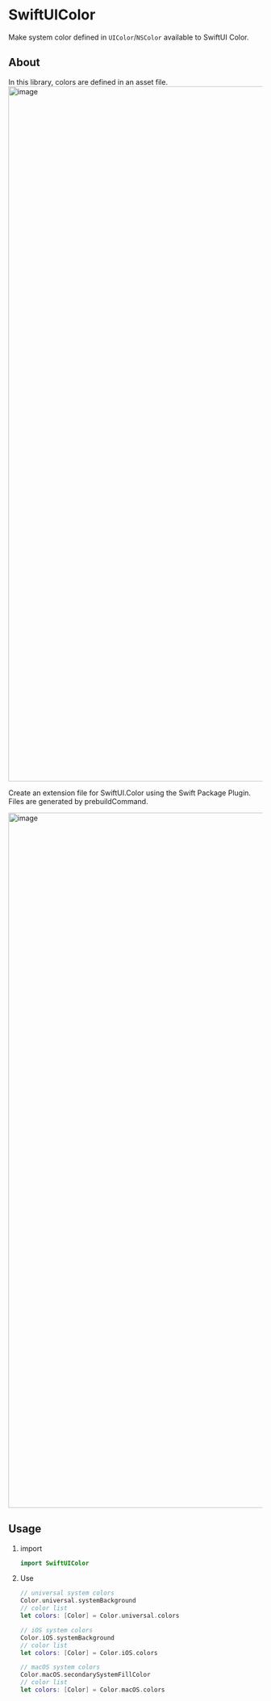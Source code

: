 # SwiftUIColor

Make system color defined in `UIColor`/`NSColor` available to SwiftUI Color.

## About
In this library, colors are defined in an asset file.
<img width="1379" alt="image" src="https://user-images.githubusercontent.com/50244599/197352199-499cec35-bc47-43ae-8fe4-9b785cab1faa.png">

Create an extension file for SwiftUI.Color using the Swift Package Plugin.
Files are generated by prebuildCommand.

<img width="1379" alt="image" src="https://user-images.githubusercontent.com/50244599/197352377-13e2b057-f389-468a-9659-a7240d0b4c2c.png">

## Usage
1. import
   ```swift
   import SwiftUIColor
   ```
2. Use
   ```swift
   // universal system colors
   Color.universal.systemBackground
   // color list
   let colors: [Color] = Color.universal.colors
   
   // iOS system colors
   Color.iOS.systemBackground
   // color list
   let colors: [Color] = Color.iOS.colors

   // macOS system colors
   Color.macOS.secondarySystemFillColor
   // color list
   let colors: [Color] = Color.macOS.colors
   ```

